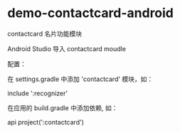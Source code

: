 # demo-contactcard-android
contactcard 名片功能模块


Android Studio 导入 contactcard moudle 

配置：

在 settings.gradle 中添加 'contactcard' 模块，如：

include ':recognizer'

在应用的 build.gradle 中添加依赖, 如：

api project(':contactcard')